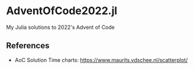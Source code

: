 # AdventOfCode2022.jl
My Julia solutions to 2022's Advent of Code

## References
- AoC Solution Time charts: https://www.maurits.vdschee.nl/scatterplot/
